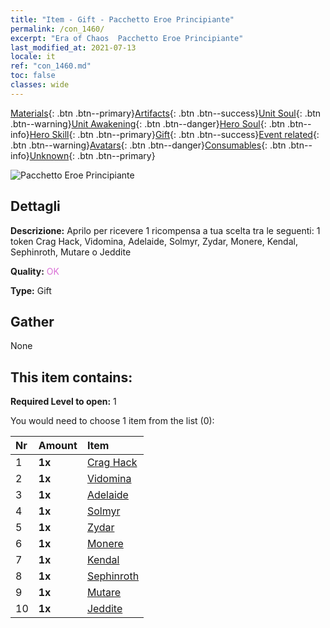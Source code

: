 ```yaml
---
title: "Item - Gift - Pacchetto Eroe Principiante"
permalink: /con_1460/
excerpt: "Era of Chaos  Pacchetto Eroe Principiante"
last_modified_at: 2021-07-13
locale: it
ref: "con_1460.md"
toc: false
classes: wide
---
```

 [Materials](/ItemsIT/){: .btn .btn--primary}[Artifacts](/ItemsIT/Artifacts/){: .btn .btn--success}[Unit Soul](/ItemsIT/UnitSoul/){: .btn .btn--warning}[Unit Awakening](/ItemsIT/UnitAwakening/){: .btn .btn--danger}[Hero Soul](/ItemsIT/HeroSoul/){: .btn .btn--info}[Hero Skill](/ItemsIT/HeroSkill/){: .btn .btn--primary}[Gift](/ItemsIT/Gift/){: .btn .btn--success}[Event related](/ItemsIT/Events/){: .btn .btn--warning}[Avatars](/ItemsIT/Avatars/){: .btn .btn--danger}[Consumables](/ItemsIT/Consumables/){: .btn .btn--info}[Unknown](/ItemsIT/Unknown/){: .btn .btn--primary}

 ![Pacchetto Eroe Principiante](/images/t/i_907074.png)

## Dettagli
 **Descrizione:** Aprilo per ricevere 1 ricompensa a tua scelta tra le seguenti: 1 token Crag Hack, Vidomina, Adelaide, Solmyr, Zydar, Monere, Kendal, Sephinroth, Mutare o Jeddite

 **Quality:** <span style="color: #DA70D6">OK</span>

 **Type:** Gift

## Gather

  None

## This item contains:

 **Required Level to open:** 1

 You would need to choose 1 item from the list (0):

  | Nr | Amount |     Item    |
  |:---|:-------|:------------|
  | 1 |  **1x** | [Crag Hack](/ItemsIT/her_375/) |  | 
  | 2 |  **1x** | [Vidomina](/ItemsIT/her_372/) |  | 
  | 3 |  **1x** | [Adelaide](/ItemsIT/her_359/) |  | 
  | 4 |  **1x** | [Solmyr](/ItemsIT/her_386/) |  | 
  | 5 |  **1x** | [Zydar](/ItemsIT/her_385/) |  | 
  | 6 |  **1x** | [Monere](/ItemsIT/her_379/) |  | 
  | 7 |  **1x** | [Kendal](/ItemsIT/her_363/) |  | 
  | 8 |  **1x** | [Sephinroth](/ItemsIT/her_392/) |  | 
  | 9 |  **1x** | [Mutare](/ItemsIT/her_389/) |  | 
  | 10 |  **1x** | [Jeddite](/ItemsIT/her_391/) |  | 
